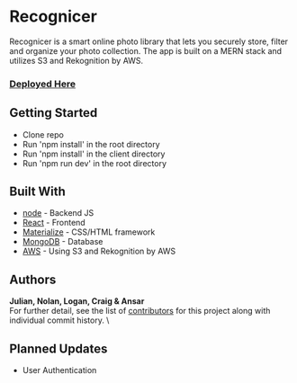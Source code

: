 # Recognicer

Recognicer is a smart online photo library that lets you securely store, filter and organize your photo collection. The app is built on a MERN stack and utilizes S3 and Rekognition by AWS.

### [Deployed Here](https://mighty-garden-76734.herokuapp.com/)

## Getting Started
- Clone repo
- Run 'npm install' in the root directory
- Run 'npm install' in the client directory
- Run 'npm run dev' in the root directory

## Built With
* [node](https://nodejs.org/en/) - Backend JS
* [React](https://reactjs.org/) - Frontend
* [Materialize](https://materializecss.com/) - CSS/HTML framework
* [MongoDB](https://www.mongodb.com/) - Database
* [AWS](https://aws.amazon.com/) - Using S3 and Rekognition by AWS

## Authors
**Julian, Nolan, Logan, Craig & Ansar** \
For further detail, see the list of [contributors](https://github.com/ansarkhan/Recognicer/graphs/contributors) for this project along with individual commit history. \

## Planned Updates

* User Authentication

